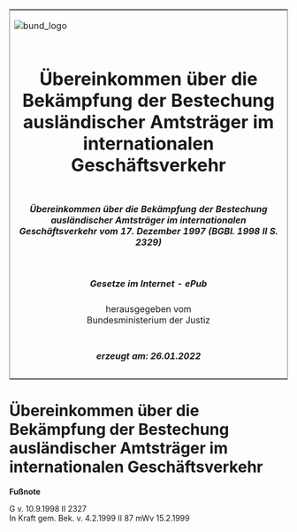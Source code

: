 <span id="DECKBLATT.html"></span>

<table border="0" frame="border" width="100%">

<tr valign="top">

<td align="left">

![bund\_logo](BfJ_2021_Web_de_de.gif)

</td>

<td align="right">

 

</td>

</tr>

<tr align="center" valign="middle">

<td colspan="2">

# Übereinkommen über die Bekämpfung der Bestechung ausländischer Amtsträger im internationalen Geschäftsverkehr

</td>

</tr>

<tr align="center" valign="middle">

<td colspan="2">

##### Übereinkommen über die Bekämpfung der Bestechung ausländischer Amtsträger im internationalen Geschäftsverkehr vom 17. Dezember 1997 (BGBl. 1998 II S. 2329)

</td>

</tr>

<tr align="center" valign="middle">

<td colspan="2">

  
  

##### Gesetze im Internet - ePub  
  
herausgegeben vom  
Bundesministerium der Justiz

</td>

</tr>

<tr align="center" valign="bottom">

<td colspan="2">

  
  

##### erzeugt am: 26.01.2022

</td>

</tr>

</table>

<span id="BJNR232920998.html"></span>

# Übereinkommen über die Bekämpfung der Bestechung ausländischer Amtsträger im internationalen Geschäftsverkehr

<div>

  
**Fußnote**

<div class="jnhtml">

<div>

<div class="jurAbsatz">

G v. 10.9.1998 II 2327  
In Kraft gem. Bek. v. 4.2.1999 II 87 mWv 15.2.1999

</div>

</div>

</div>

</div>
